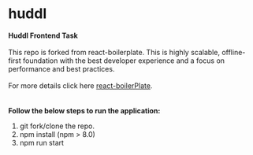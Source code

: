 
# huddl
<div align="left">
  <strong>Huddl Frontend Task </strong>
</div>
<br />
<div align="left">
  This repo is forked from react-boilerplate. This is highly scalable, offline-first foundation with the best developer experience and a focus on performance and best practices.
</div>
<br />
<div align="left">
  For more details click here <a href="https://www.reactboilerplate.com" target="_blank">react-boilerPlate</a>.
</div>
<br/>
<br/>
<div align="left">
  <strong>Follow the below steps to run the application:</strong>
  <ol>
    <li>git fork/clone the repo.</li>
    <li>npm install (npm > 8.0)</li>
    <li>npm run start</li>
  </ol>
</div>
